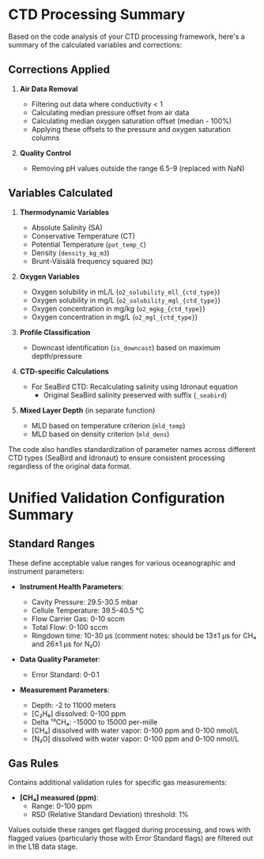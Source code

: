 # CTD Processing Summary

Based on the code analysis of your CTD processing framework, here's a summary of the calculated variables and corrections:

## Corrections Applied

1. **Air Data Removal**
   - Filtering out data where conductivity < 1
   - Calculating median pressure offset from air data
   - Calculating median oxygen saturation offset (median - 100%)
   - Applying these offsets to the pressure and oxygen saturation columns

2. **Quality Control**
   - Removing pH values outside the range 6.5-9 (replaced with NaN)

## Variables Calculated

1. **Thermodynamic Variables**
   - Absolute Salinity (SA)
   - Conservative Temperature (CT)
   - Potential Temperature (`pot_temp_C`)
   - Density (`density_kg_m3`)
   - Brunt-Väisälä frequency squared (`N2`)

2. **Oxygen Variables**
   - Oxygen solubility in mL/L (`o2_solubility_mll_{ctd_type}`)
   - Oxygen solubility in mg/L (`o2_solubility_mgl_{ctd_type}`)
   - Oxygen concentration in mg/kg (`o2_mgkg_{ctd_type}`)
   - Oxygen concentration in mg/L (`o2_mgl_{ctd_type}`)

3. **Profile Classification**
   - Downcast identification (`is_downcast`) based on maximum depth/pressure

4. **CTD-specific Calculations**
   - For SeaBird CTD: Recalculating salinity using Idronaut equation
     - Original SeaBird salinity preserved with suffix (`_seabird`)

5. **Mixed Layer Depth** (in separate function)
   - MLD based on temperature criterion (`mld_temp`)
   - MLD based on density criterion (`mld_dens`)

The code also handles standardization of parameter names across different CTD types (SeaBird and Idronaut) to ensure consistent processing regardless of the original data format.

# Unified Validation Configuration Summary
## Standard Ranges

These define acceptable value ranges for various oceanographic and instrument parameters:

- **Instrument Health Parameters**:
  - Cavity Pressure: 29.5-30.5 mbar
  - Cellule Temperature: 39.5-40.5 °C
  - Flow Carrier Gas: 0-10 sccm
  - Total Flow: 0-100 sccm
  - Ringdown time: 10-30 μs (comment notes: should be 13±1 μs for CH₄ and 26±1 μs for N₂O)

- **Data Quality Parameter**:
  - Error Standard: 0-0.1

- **Measurement Parameters**:
  - Depth: -2 to 11000 meters
  - [C₂H₆] dissolved: 0-100 ppm
  - Delta ¹³CH₄: -15000 to 15000 per-mille
  - [CH₄] dissolved with water vapor: 0-100 ppm and 0-100 nmol/L
  - [N₂O] dissolved with water vapor: 0-100 ppm and 0-100 nmol/L

## Gas Rules

Contains additional validation rules for specific gas measurements:

- **[CH₄] measured (ppm)**:
  - Range: 0-100 ppm
  - RSD (Relative Standard Deviation) threshold: 1%

Values outside these ranges get flagged during processing, and rows with flagged values (particularly those with Error Standard flags) are filtered out in the L1B data stage.